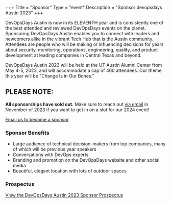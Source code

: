 +++
Title = "Sponsor"
Type = "event"
Description = "Sponsor devopsdays Austin 2023"
+++

DevOpsDays Austin is now in its ELEVENTH year and is consistently one of the best attended and reviewed DevOpsDays events on the planet. Sponsoring DevOpsDays Austin enables you to connect with leaders and newcomers alike in the vibrant Tech Hub that is the Austin community. Attendees are people who will be making or influencing decisions for years about security, monitoring, operations, engineering, quality, and product development at leading companies in Central Texas and beyond. 

DevOpsDays Austin 2023 will be held at the UT Austin Alumni Center from May 4-5, 2023, and will accommodate a cap of 400 attendees. Our theme this year will be "Change Is in Our Bones."

<div class="alert alert-info" role="alert">
  <h2>PLEASE NOTE:</h2>
    <p><strong>All sponsorships have sold out.</strong> Make sure to reach out <a href="mailto:austin@devopsdays.org" class="alert-link">via email</a> in November of 2023 if you want to get in on a slot for our 2024 event!</p>
</div>

<a href="mailto:austin@devopsdays.org" class="btn btn-primary"><i class="fa fa-envelope fa-lg"></i>   Email us to become a sponsor</a>

### Sponsor Benefits

* Large audience of technical decision-makers from top companies, many of which will be previous year speakers
* Conversations with DevOps experts
* Branding and promotion on the DevOpsDays website and other social media
* Beautiful, elegant location with lots of outdoor spaces

### Prospectus

<a href="https://drive.google.com/file/d/1s4rTR327rorallxa4r8dzn9UADjzjzTK/view?usp=share_link" class="btn btn-primary"><i class="fa fa-folder fa-lg"></i>   View the DevOpsDays Austin 2023 Sponsor Prospectus</a>
